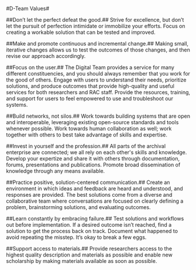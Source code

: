 #D-Team Values#

##Don’t let the perfect defeat the good.##
Strive for excellence, but don’t let the pursuit of perfection intimidate or immobilize your efforts. Focus on creating a workable solution that can be tested and improved. 

##Make and promote continuous and incremental change.##
Making small, iterative changes allows us to test the outcomes of those changes, and then revise our approach accordingly.

##Focus on the user.##
The Digital Team provides a service for many different constituencies, and you should always remember that you work for the good of others. Engage with users to understand their needs, prioritize solutions, and produce outcomes that provide high-quality and useful services for both researchers and RAC staff. Provide the resources, training, and support for users to feel empowered to use and troubleshoot our systems.

##Build networks, not silos.##
Work towards building systems that are open and interoperable, leveraging existing open-source standards and tools whenever possible. Work towards human collaboration as well; work together with others to best take advantage of skills and expertise.

##Invest in yourself and the profession.##
All parts of the archival enterprise are connected; we all rely on each other's skills and knowledge. Develop your expertize and share it with others through documentation, forums, presentations and publications. Promote broad dissemination of knowledge through any means available.

##Practice positive, solution-centered communication.##
Create an environment in which ideas and feedback are heard and understood, and responses are provided. The best solutions come from a diverse and collaborative team where conversations are focused on clearly defining a problem, brainstorming solutions, and evaluating outcomes.

##Learn constantly by embracing failure.##
Test solutions and workflows out before implementation. If a desired outcome isn’t reached, find a solution to get the process back on track. Document what happened to avoid repeating the misstep. It’s okay to break a few eggs.

##Support access to materials.##
Provide researchers access to the highest quality description and materials as possible and enable new scholarship by making materials available as soon as possible.
